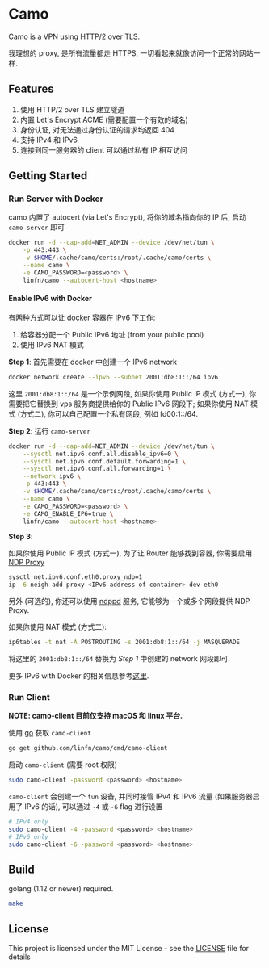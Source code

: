 # Camo

Camo is a VPN using HTTP/2 over TLS.

我理想的 proxy, 是所有流量都走 HTTPS, 一切看起来就像访问一个正常的网站一样.

## Features

1. 使用 HTTP/2 over TLS 建立隧道
2. 内置 Let's Encrypt ACME (需要配置一个有效的域名)
3. 身份认证, 对无法通过身份认证的请求均返回 404
4. 支持 IPv4 和 IPv6
5. 连接到同一服务器的 client 可以通过私有 IP 相互访问

## Getting Started

### Run Server with Docker

camo 内置了 autocert (via Let's Encrypt), 将你的域名指向你的 IP 后, 启动 `camo-server` 即可

```sh
docker run -d --cap-add=NET_ADMIN --device /dev/net/tun \
    -p 443:443 \
    -v $HOME/.cache/camo/certs:/root/.cache/camo/certs \
    --name camo \
    -e CAMO_PASSWORD=<password> \
    linfn/camo --autocert-host <hostname>
```

#### Enable IPv6 with Docker

有两种方式可以让 docker 容器在 IPv6 下工作:

1. 给容器分配一个 Public IPv6 地址 (from your public pool)
2. 使用 IPv6 NAT 模式

**Step 1**: 首先需要在 docker 中创建一个 IPv6 network

```sh
docker network create --ipv6 --subnet 2001:db8:1::/64 ipv6
```

这里 `2001:db8:1::/64` 是一个示例网段, 如果你使用 Public IP 模式 (方式一), 你需要把它替换到 vps 服务商提供给你的 Public IPv6 网段下;
如果你使用 NAT 模式 (方式二), 你可以自己配置一个私有网段, 例如 fd00:1::/64.

**Step 2**: 运行 `camo-server`

```sh
docker run -d --cap-add=NET_ADMIN --device /dev/net/tun \
    --sysctl net.ipv6.conf.all.disable_ipv6=0 \
    --sysctl net.ipv6.conf.default.forwarding=1 \
    --sysctl net.ipv6.conf.all.forwarding=1 \
    --network ipv6 \
    -p 443:443 \
    -v $HOME/.cache/camo/certs:/root/.cache/camo/certs \
    --name camo \
    -e CAMO_PASSWORD=<password> \
    -e CAMO_ENABLE_IP6=true \
    linfn/camo --autocert-host <hostname>
```

**Step 3**:

如果你使用 Public IP 模式 (方式一), 为了让 Router 能够找到容器, 你需要启用 [NDP Proxy](https://en.wikipedia.org/wiki/Neighbor_Discovery_Protocol)

```sh
sysctl net.ipv6.conf.eth0.proxy_ndp=1
ip -6 neigh add proxy <IPv6 address of container> dev eth0
```

另外 (可选的), 你还可以使用 [ndppd](https://github.com/DanielAdolfsson/ndppd) 服务, 它能够为一个或多个网段提供 NDP Proxy.


如果你使用 NAT 模式 (方式二):

```sh
ip6tables -t nat -A POSTROUTING -s 2001:db8:1::/64 -j MASQUERADE
```

将这里的 `2001:db8:1::/64` 替换为 *Step 1* 中创建的 network 网段即可.

更多 IPv6 with Docker 的相关信息参考[这里](https://docs.docker.com/v17.09/engine/userguide/networking/default_network/ipv6/).


### Run Client

**NOTE: camo-client 目前仅支持 macOS 和 linux 平台.**

使用 [go](https://golang.org) 获取 `camo-client`

```sh
go get github.com/linfn/camo/cmd/camo-client
```

启动 `camo-client` (需要 root 权限)

```sh
sudo camo-client -password <password> <hostname>
```

`camo-client` 会创建一个 `tun` 设备, 并同时接管 IPv4 和 IPv6 流量 (如果服务器启用了 IPv6 的话), 可以通过 `-4` 或 `-6` flag 进行设置

```sh
# IPv4 only
sudo camo-client -4 -password <password> <hostname>
# IPv6 only
sudo camo-client -6 -password <password> <hostname>
```

## Build

golang (1.12 or newer) required.

```sh
make
```

## License

This project is licensed under the MIT License - see the [LICENSE](LICENSE) file for details
